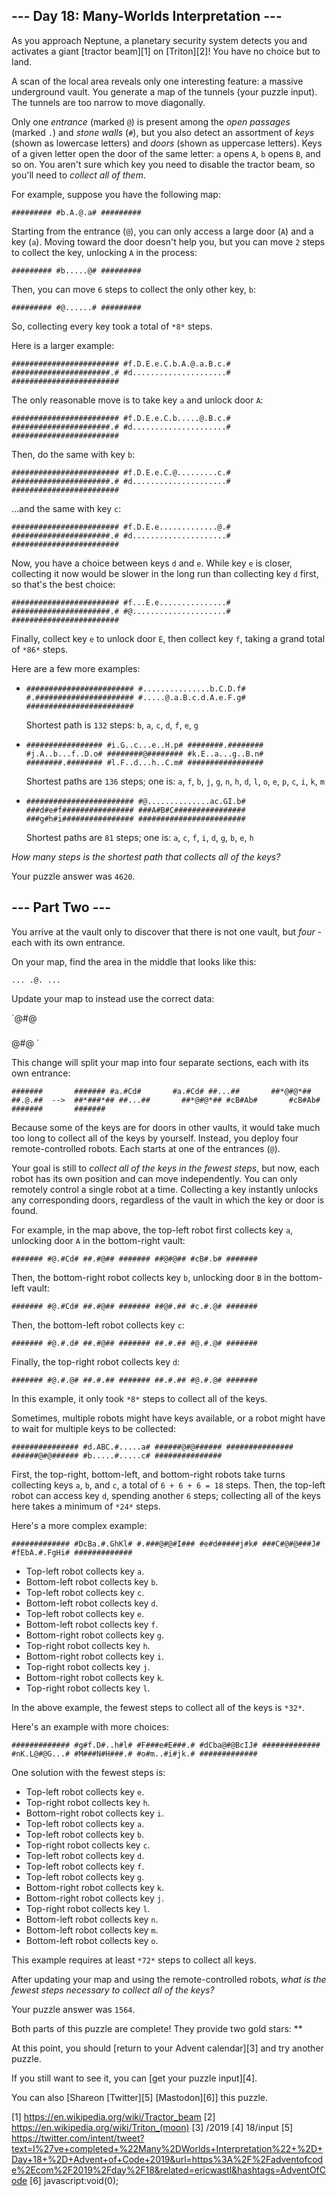 
## --- Day 18: Many-Worlds Interpretation ---

As you approach Neptune, a planetary security system detects you and activates a giant [tractor beam][1] on [Triton][2]! You have no choice but to land.

A scan of the local area reveals only one interesting feature: a massive underground vault. You generate a map of the tunnels (your puzzle input). The tunnels are too narrow to move diagonally.

Only one *entrance* (marked `@`) is present among the *open passages* (marked `.`) and *stone walls* (`#`), but you also detect an assortment of *keys* (shown as lowercase letters) and *doors* (shown as uppercase letters). Keys of a given letter open the door of the same
letter: `a` opens `A`, `b` opens `B`, and so on. You aren't sure which key you need to disable the tractor beam, so you'll need to *collect all of them*.

For example, suppose you have the following map:

`#########
#b.A.@.a#
#########
`

Starting from the entrance (`@`), you can only access a large door (`A`) and a key (`a`). Moving toward the door doesn't help you, but you can move `2` steps to collect the key, unlocking `A` in the process:

`#########
#b.....@#
#########
`

Then, you can move `6` steps to collect the only other key, `b`:

`#########
#@......#
#########
`

So, collecting every key took a total of `*8*` steps.

Here is a larger example:

`########################
#f.D.E.e.C.b.A.@.a.B.c.#
######################.#
#d.....................#
########################
`

The only reasonable move is to take key `a` and unlock door `A`:

`########################
#f.D.E.e.C.b.....@.B.c.#
######################.#
#d.....................#
########################
`

Then, do the same with key `b`:

`########################
#f.D.E.e.C.@.........c.#
######################.#
#d.....................#
########################
`

...and the same with key `c`:

`########################
#f.D.E.e.............@.#
######################.#
#d.....................#
########################
`

Now, you have a choice between keys `d` and `e`. While key `e` is closer, collecting it now would be slower in the long run than collecting key `d` first, so that's the best choice:

`########################
#f...E.e...............#
######################.#
#@.....................#
########################
`

Finally, collect key `e` to unlock door `E`, then collect key `f`, taking a grand total of `*86*` steps.

Here are a few more examples:

* `########################
  #...............b.C.D.f#
  #.######################
  #.....@.a.B.c.d.A.e.F.g#
  ########################
  `
  
  Shortest path is `132` steps: `b`, `a`, `c`, `d`, `f`, `e`, `g`
* `#################
  #i.G..c...e..H.p#
  ########.########
  #j.A..b...f..D.o#
  ########@########
  #k.E..a...g..B.n#
  ########.########
  #l.F..d...h..C.m#
  #################
  `
  
  Shortest paths are `136` steps;
  one is: `a`, `f`, `b`, `j`, `g`, `n`, `h`, `d`, `l`, `o`, `e`, `p`, `c`, `i`, `k`, `m`
* `########################
  #@..............ac.GI.b#
  ###d#e#f################
  ###A#B#C################
  ###g#h#i################
  ########################
  `
  
  Shortest paths are `81` steps; one is: `a`, `c`, `f`, `i`, `d`, `g`, `b`, `e`, `h`

*How many steps is the shortest path that collects all of the keys?*

Your puzzle answer was `4620`.

## --- Part Two ---

You arrive at the vault only to discover that there is not one vault, but *four* - each with its own entrance.

On your map, find the area in the middle that looks like this:

`...
.@.
...
`

Update your map to instead use the correct data:

`@#@
###
@#@
`

This change will split your map into four separate sections, each with its own entrance:

`#######       #######
#a.#Cd#       #a.#Cd#
##...##       ##*@#@*##
##.@.##  -->  ##*###*##
##...##       ##*@#@*##
#cB#Ab#       #cB#Ab#
#######       #######
`

Because some of the keys are for doors in other vaults, it would take much too long to collect all of the keys by yourself. Instead, you deploy four remote-controlled robots. Each starts at one of the entrances (`@`).

Your goal is still to *collect all of the keys in the fewest steps*, but now, each robot has its own position and can move independently. You can only remotely control a single robot at a time. Collecting a key instantly unlocks any corresponding doors, regardless of the
vault in which the key or door is found.

For example, in the map above, the top-left robot first collects key `a`, unlocking door `A` in the bottom-right vault:

`#######
#@.#Cd#
##.#@##
#######
##@#@##
#cB#.b#
#######
`

Then, the bottom-right robot collects key `b`, unlocking door `B` in the bottom-left vault:

`#######
#@.#Cd#
##.#@##
#######
##@#.##
#c.#.@#
#######
`

Then, the bottom-left robot collects key `c`:

`#######
#@.#.d#
##.#@##
#######
##.#.##
#@.#.@#
#######
`

Finally, the top-right robot collects key `d`:

`#######
#@.#.@#
##.#.##
#######
##.#.##
#@.#.@#
#######
`

In this example, it only took `*8*` steps to collect all of the keys.

Sometimes, multiple robots might have keys available, or a robot might have to wait for multiple keys to be collected:

`###############
#d.ABC.#.....a#
######@#@######
###############
######@#@######
#b.....#.....c#
###############
`

First, the top-right, bottom-left, and bottom-right robots take turns collecting keys `a`, `b`, and `c`, a total of `6 + 6 + 6 = 18` steps. Then, the top-left robot can access key `d`, spending another `6` steps; collecting all of the keys here takes a minimum of `*24*`
steps.

Here's a more complex example:

`#############
#DcBa.#.GhKl#
#.###@#@#I###
#e#d#####j#k#
###C#@#@###J#
#fEbA.#.FgHi#
#############
`

* Top-left robot collects key `a`.
* Bottom-left robot collects key `b`.
* Top-left robot collects key `c`.
* Bottom-left robot collects key `d`.
* Top-left robot collects key `e`.
* Bottom-left robot collects key `f`.
* Bottom-right robot collects key `g`.
* Top-right robot collects key `h`.
* Bottom-right robot collects key `i`.
* Top-right robot collects key `j`.
* Bottom-right robot collects key `k`.
* Top-right robot collects key `l`.

In the above example, the fewest steps to collect all of the keys is `*32*`.

Here's an example with more choices:

`#############
#g#f.D#..h#l#
#F###e#E###.#
#dCba@#@BcIJ#
#############
#nK.L@#@G...#
#M###N#H###.#
#o#m..#i#jk.#
#############
`

One solution with the fewest steps is:

* Top-left robot collects key `e`.
* Top-right robot collects key `h`.
* Bottom-right robot collects key `i`.
* Top-left robot collects key `a`.
* Top-left robot collects key `b`.
* Top-right robot collects key `c`.
* Top-left robot collects key `d`.
* Top-left robot collects key `f`.
* Top-left robot collects key `g`.
* Bottom-right robot collects key `k`.
* Bottom-right robot collects key `j`.
* Top-right robot collects key `l`.
* Bottom-left robot collects key `n`.
* Bottom-left robot collects key `m`.
* Bottom-left robot collects key `o`.

This example requires at least `*72*` steps to collect all keys.

After updating your map and using the remote-controlled robots, *what is the fewest steps necessary to collect all of the keys?*

Your puzzle answer was `1564`.

Both parts of this puzzle are complete! They provide two gold stars: **

At this point, you should [return to your Advent calendar][3] and try another puzzle.

If you still want to see it, you can [get your puzzle input][4].

You can also [Shareon [Twitter][5] [Mastodon][6]] this puzzle.

[1] https://en.wikipedia.org/wiki/Tractor_beam
[2] https://en.wikipedia.org/wiki/Triton_(moon)
[3] /2019
[4] 18/input
[5] https://twitter.com/intent/tweet?text=I%27ve+completed+%22Many%2DWorlds+Interpretation%22+%2D+Day+18+%2D+Advent+of+Code+2019&url=https%3A%2F%2Fadventofcode%2Ecom%2F2019%2Fday%2F18&related=ericwastl&hashtags=AdventOfCode
[6] javascript:void(0);

